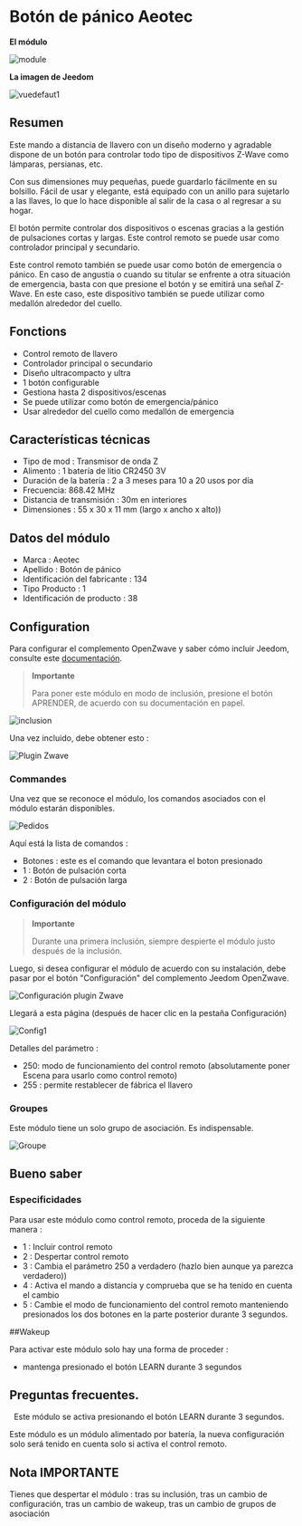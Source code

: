 # Botón de pánico Aeotec

**El módulo**

![module](images/aeotec.panicbutton/module.jpg)

**La imagen de Jeedom**

![vuedefaut1](images/aeotec.panicbutton/vuedefaut1.jpg)

## Resumen

Este mando a distancia de llavero con un diseño moderno y agradable dispone de un botón para controlar todo tipo de dispositivos Z-Wave como lámparas, persianas, etc.

Con sus dimensiones muy pequeñas, puede guardarlo fácilmente en su bolsillo. Fácil de usar y elegante, está equipado con un anillo para sujetarlo a las llaves, lo que lo hace disponible al salir de la casa o al regresar a su hogar.

El botón permite controlar dos dispositivos o escenas gracias a la gestión de pulsaciones cortas y largas. Este control remoto se puede usar como controlador principal y secundario.

Este control remoto también se puede usar como botón de emergencia o pánico. En caso de angustia o cuando su titular se enfrente a otra situación de emergencia, basta con que presione el botón y se emitirá una señal Z-Wave. En este caso, este dispositivo también se puede utilizar como medallón alrededor del cuello.

## Fonctions

-   Control remoto de llavero
-   Controlador principal o secundario
-   Diseño ultracompacto y ultra
-   1 botón configurable
-   Gestiona hasta 2 dispositivos/escenas
-   Se puede utilizar como botón de emergencia/pánico
-   Usar alrededor del cuello como medallón de emergencia

## Características técnicas

-   Tipo de mod : Transmisor de onda Z
-   Alimento : 1 batería de litio CR2450 3V
-   Duración de la batería : 2 a 3 meses para 10 a 20 usos por día
-   Frecuencia: 868.42 MHz
-   Distancia de transmisión : 30m en interiores
-   Dimensiones : 55 x 30 x 11 mm (largo x ancho x alto))

## Datos del módulo

-   Marca : Aeotec
-   Apellido : Botón de pánico
-   Identificación del fabricante : 134
-   Tipo Producto : 1
-   Identificación de producto : 38

## Configuration

Para configurar el complemento OpenZwave y saber cómo incluir Jeedom, consulte este [documentación](https://doc.jeedom.com/es_ES/plugins/automation%20protocol/openzwave/).

> **Importante**
>
> Para poner este módulo en modo de inclusión, presione el botón APRENDER, de acuerdo con su documentación en papel.

![inclusion](images/aeotec.panicbutton/inclusion.jpg)

Una vez incluido, debe obtener esto :

![Plugin Zwave](images/aeotec.panicbutton/information.jpg)

### Commandes

Una vez que se reconoce el módulo, los comandos asociados con el módulo estarán disponibles.

![Pedidos](images/aeotec.panicbutton/commandes.jpg)

Aquí está la lista de comandos :

-   Botones : este es el comando que levantara el boton presionado
  - 1 : Botón de pulsación corta
  - 2 : Botón de pulsación larga

### Configuración del módulo

> **Importante**
>
> Durante una primera inclusión, siempre despierte el módulo justo después de la inclusión.

Luego, si desea configurar el módulo de acuerdo con su instalación, debe pasar por el botón "Configuración" del complemento Jeedom OpenZwave.

![Configuración plugin Zwave](images/plugin/bouton_configuration.jpg)

Llegará a esta página (después de hacer clic en la pestaña Configuración)

![Config1](images/aeotec.panicbutton/config1.jpg)

Detalles del parámetro :

-   250: modo de funcionamiento del control remoto (absolutamente poner Escena para usarlo como control remoto)
-   255 : permite restablecer de fábrica el llavero

### Groupes

Este módulo tiene un solo grupo de asociación. Es indispensable.

![Groupe](images/aeotec.panicbutton/groupe.jpg)

## Bueno saber

### Especificidades

Para usar este módulo como control remoto, proceda de la siguiente manera :

-   1 : Incluir control remoto
-   2 : Despertar control remoto
-   3 : Cambia el parámetro 250 a verdadero (hazlo bien aunque ya parezca verdadero))
-   4 : Activa el mando a distancia y comprueba que se ha tenido en cuenta el cambio
-   5 : Cambie el modo de funcionamiento del control remoto manteniendo presionados los dos botones en la parte posterior durante 3 segundos.

##Wakeup

Para activar este módulo solo hay una forma de proceder :

-   mantenga presionado el botón LEARN durante 3 segundos

## Preguntas frecuentes.
 
Este módulo se activa presionando el botón LEARN durante 3 segundos.

Este módulo es un módulo alimentado por batería, la nueva configuración solo será
tenido en cuenta solo si activa el control remoto.

## Nota IMPORTANTE

Tienes que despertar el módulo : tras su inclusión, tras un cambio de configuración, tras un cambio de wakeup, tras un cambio de grupos de asociación
